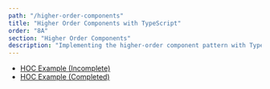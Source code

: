 ```yaml
---
path: "/higher-order-components"
title: "Higher Order Components with TypeScript"
order: "8A"
section: "Higher Order Components"
description: "Implementing the higher-order component pattern with TypeScript."
---
```


- [HOC Example (Incomplete)](https://codesandbox.io/s/greeting-hoc-fxqnl)
- [HOC Example (Completed)](https://codesandbox.io/s/greeting-hoc-completed-v1g48)
